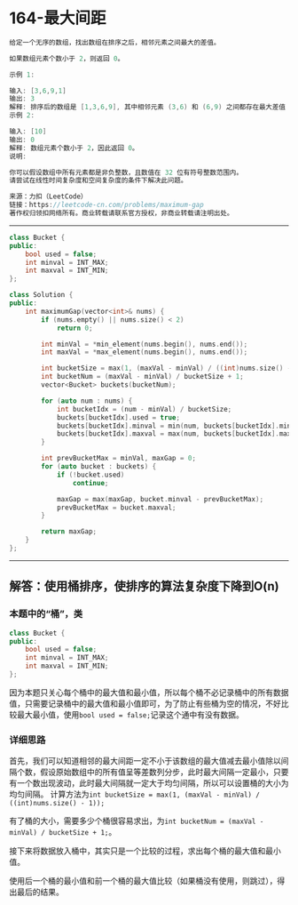 # 164-最大间距

```c++
给定一个无序的数组，找出数组在排序之后，相邻元素之间最大的差值。

如果数组元素个数小于 2，则返回 0。

示例 1:

输入: [3,6,9,1]
输出: 3
解释: 排序后的数组是 [1,3,6,9], 其中相邻元素 (3,6) 和 (6,9) 之间都存在最大差值 3。
示例 2:

输入: [10]
输出: 0
解释: 数组元素个数小于 2，因此返回 0。
说明:

你可以假设数组中所有元素都是非负整数，且数值在 32 位有符号整数范围内。
请尝试在线性时间复杂度和空间复杂度的条件下解决此问题。

来源：力扣（LeetCode）
链接：https://leetcode-cn.com/problems/maximum-gap
著作权归领扣网络所有。商业转载请联系官方授权，非商业转载请注明出处。
```

---

```c++
class Bucket {
public:
	bool used = false;
	int minval = INT_MAX;       
	int maxval = INT_MIN;       
};

class Solution {
public:
	int maximumGap(vector<int>& nums) {
		if (nums.empty() || nums.size() < 2)
			return 0;

		int minVal = *min_element(nums.begin(), nums.end());
		int	maxVal = *max_element(nums.begin(), nums.end());

		int bucketSize = max(1, (maxVal - minVal) / ((int)nums.size() - 1));        // 每个桶的区间长度
		int bucketNum = (maxVal - minVal) / bucketSize + 1;                         // 桶的个数
		vector<Bucket> buckets(bucketNum);

		for (auto num : nums) {
			int bucketIdx = (num - minVal) / bucketSize;                          // 计算出应该放在第几个桶中
			buckets[bucketIdx].used = true;
			buckets[bucketIdx].minval = min(num, buckets[bucketIdx].minval);
			buckets[bucketIdx].maxval = max(num, buckets[bucketIdx].maxval);
		}

		int prevBucketMax = minVal, maxGap = 0;
		for (auto bucket : buckets) {
			if (!bucket.used)
				continue;

			maxGap = max(maxGap, bucket.minval - prevBucketMax);
			prevBucketMax = bucket.maxval;
		}

		return maxGap;
	}
};
```

---

## 解答：使用桶排序，使排序的算法复杂度下降到O(n)

### 本题中的“桶”，类

```C++
class Bucket {
public:
	bool used = false;
	int minval = INT_MAX;       
	int maxval = INT_MIN;       
};
```

因为本题只关心每个桶中的最大值和最小值，所以每个桶不必记录桶中的所有数据值，只需要记录桶中的最大值和最小值即可，为了防止有些桶为空的情况，不好比较最大最小值，使用`bool used = false;`记录这个通中有没有数据。

### 详细思路

首先，我们可以知道相邻的最大间距一定不小于该数组的最大值减去最小值除以间隔个数，假设原始数组中的所有值呈等差数列分步，此时最大间隔一定最小，只要有一个数出现波动，此时最大间隔就一定大于均匀间隔，所以可以设置桶的大小为均匀间隔。 计算方法为`int bucketSize = max(1, (maxVal - minVal) / ((int)nums.size() - 1));`

有了桶的大小，需要多少个桶很容易求出，为`int bucketNum = (maxVal - minVal) / bucketSize + 1;`。

接下来将数据放入桶中，其实只是一个比较的过程，求出每个桶的最大值和最小值。

使用后一个桶的最小值和前一个桶的最大值比较（如果桶没有使用，则跳过），得出最后的结果。
